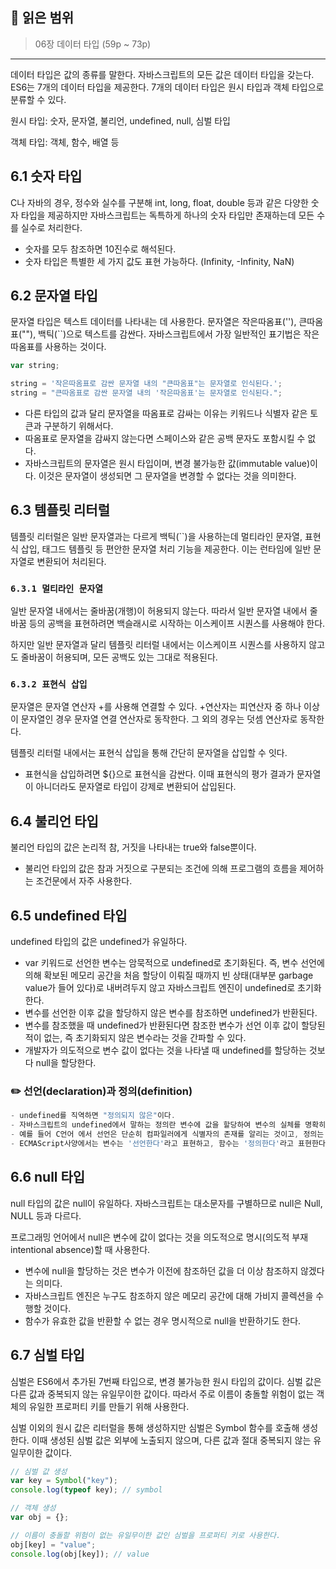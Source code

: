 ## 📔 **읽은 범위**

> 06장 데이터 타입 (59p ~ 73p)

---

데이터 타입은 값의 종류를 말한다. 자바스크립트의 모든 값은 데이터 타입을 갖는다. ES6는 7개의 데이터 타입을 제공한다. 7개의 데이터 타입은 원시 타입과 객체 타입으로 분류할 수 있다.

원시 타입: 숫자, 문자열, 불리언, undefined, null, 심벌 타입

객체 타입: 객체, 함수, 배열 등

## 6.1 숫자 타입

C나 자바의 경우, 정수와 실수를 구분해 int, long, float, double 등과 같은 다양한 숫자 타입을 제공하지만 자바스크립트는 독특하게 하나의 숫자 타입만 존재하는데 모든 수를 실수로 처리한다.

- 숫자를 모두 참조하면 10진수로 해석된다.
- 숫자 타입은 특별한 세 가지 값도 표현 가능하다. (Infinity, -Infinity, NaN)

## 6.2 문자열 타입

문자열 타입은 텍스트 데이터를 나타내는 데 사용한다. 문자열은 작은따옴표(''), 큰따옴표(""), 백틱(``)으로 텍스트를 감싼다. 자바스크립트에서 가장 일반적인 표기법은 작은따옴표를 사용하는 것이다.

```javascript
var string;

string = '작은따옴표로 감싼 문자열 내의 "큰따옴표"는 문자열로 인식된다.';
string = "큰따옴표로 감싼 문자열 내의 '작은따옴표'는 문자열로 인식된다.";
```

- 다른 타입의 값과 달리 문자열을 따옴표로 감싸는 이유는 키워드나 식별자 같은 토큰과 구분하기 위해서다.
- 따옴표로 문자열을 감싸지 않는다면 스페이스와 같은 공백 문자도 포함시킬 수 없다.
- 자바스크립트의 문자열은 원시 타입이며, 변경 불가능한 값(immutable value)이다. 이것은 문자열이 생성되면 그 문자열을 변경할 수 없다는 것을 의미한다.

## 6.3 템플릿 리터럴

템플릿 리터럴은 일반 문자열과는 다르게 백틱(``)을 사용하는데 멀티라인 문자열, 표현식 삽입, 태그드 템플릿 등 편안한 문자열 처리 기능을 제공한다. 이는 런타임에 일반 문자열로 변환되어 처리된다.

### `6.3.1 멀티라인 문자열`

일반 문자열 내에서는 줄바꿈(개행)이 허용되지 않는다. 따라서 일반 문자열 내에서 줄바꿈 등의 공백을 표현하려면 백슬래시로 시작하는 이스케이프 시퀀스를 사용해야 한다.

하지만 일반 문자열과 달리 템플릿 리터럴 내에서는 이스케이프 시퀀스를 사용하지 않고도 줄바꿈이 허용되며, 모든 공백도 있는 그대로 적용된다.

### `6.3.2 표현식 삽입`

문자열은 문자열 연산자 +를 사용해 연결할 수 있다. +연산자는 피연산자 중 하나 이상이 문자열인 경우 문자열 연결 연산자로 동작한다. 그 외의 경우는 덧셈 연산자로 동작한다.

템플릿 리터럴 내에서는 표현식 삽입을 통해 간단히 문자열을 삽입할 수 잇다.

- 표현식을 삽입하려면 ${}으로 표현식을 감싼다. 이때 표현식의 평가 결과가 문자열이 아니더라도 문자열로 타입이 강제로 변환되어 삽입된다.

## 6.4 불리언 타입

불리언 타입의 값은 논리적 참, 거짓을 나타내는 true와 false뿐이다.

- 불리언 타입의 값은 참과 거짓으로 구분되는 조건에 의해 프로그램의 흐름을 제어하는 조건문에서 자주 사용한다.

## 6.5 undefined 타입

undefined 타입의 값은 undefined가 유일하다.

- var 키워드로 선언한 변수는 암묵적으로 undefined로 초기화된다. 즉, 변수 선언에 의해 확보된 메모리 공간을 처음 할당이 이뤄질 때까지 빈 상태(대부분 garbage value가 들어 있다)로 내버려두지 않고 자바스크립트 엔진이 undefined로 초기화한다.
- 변수를 선언한 이후 값을 할당하지 않은 변수를 참조하면 undefined가 반환된다.
- 변수를 참조했을 때 undefined가 반환된다면 참조한 변수가 선언 이후 값이 할당된 적이 없는, 즉 초기화되지 않은 변수라는 것을 간파할 수 있다.
- 개발자가 의도적으로 변수 값이 없다는 것을 나타낼 때 undefined를 할당하는 것보다 null을 할당한다.

### ✏️ 선언(declaration)과 정의(definition)

```javascript
- undefined를 직역하면 "정의되지 않은"이다.
- 자바스크립트의 undefined에서 말하는 정의란 변수에 값을 할당하여 변수의 실체를 명확히 하는 것이다.
- 예를 들어 C언어 에서 선언은 단순히 컴파일러에게 식별자의 존재를 알리는 것이고, 정의는 실제로 컴파일러가 변수를 생성해서 식별자와 메모리 주소가 연결되는 것이다.
- ECMAScript사양에서는 변수는 '선언한다'라고 표현하고, 함수는 '정의한다'라고 표현한다.
```

## 6.6 null 타입

null 타입의 값은 null이 유일하다. 자바스크립트는 대소문자를 구별하므로 null은 Null, NULL 등과 다르다.

프로그래밍 언어에서 null은 변수에 값이 없다는 것을 의도적으로 명시(의도적 부재intentional absence)할 때 사용한다.

- 변수에 null을 할당하는 것은 변수가 이전에 참조하던 값을 더 이상 참조하지 않겠다는 의미다.
- 자바스크립트 엔진은 누구도 참조하지 않은 메모리 공간에 대해 가비지 콜렉션을 수행할 것이다.
- 함수가 유효한 값을 반환할 수 없는 경우 명시적으로 null을 반환하기도 한다.

## 6.7 심벌 타입

심벌은 ES6에서 추가된 7번째 타입으로, 변경 불가능한 원시 타입의 값이다. 심벌 값은 다른 값과 중복되지 않는 유일무이한 값이다. 따라서 주로 이름이 충돌할 위험이 없는 객체의 유일한 프로퍼티 키를 만들기 위해 사용한다.

심벌 이외의 원시 값은 리터럴을 통해 생성하지만 심벌은 Symbol 함수를 호출해 생성한다. 이때 생성된 심벌 값은 외부에 노출되지 않으며, 다른 값과 절대 중복되지 않는 유일무이한 값이다.

```javascript
// 심벌 값 생성
var key = Symbol("key");
console.log(typeof key); // symbol

// 객체 생성
var obj = {};

// 이름이 충돌할 위험이 없는 유일무이한 값인 심벌을 프로퍼티 키로 사용한다.
obj[key] = "value";
console.log(obj[key]); // value
```
